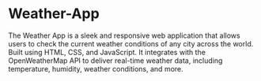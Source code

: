 # Weather-App
The Weather App is a sleek and responsive web application that allows users to check the current weather conditions of any city across the world. Built using HTML, CSS, and JavaScript. It integrates with the OpenWeatherMap API to deliver real-time weather data, including temperature, humidity, weather conditions, and more.
